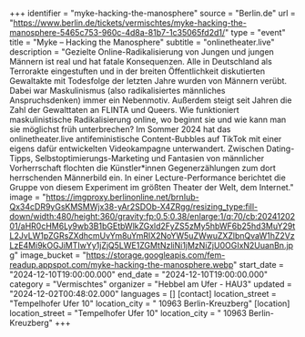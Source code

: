 +++
identifier = "myke-hacking-the-manosphere"
source = "Berlin.de"
url = "https://www.berlin.de/tickets/vermischtes/myke-hacking-the-manosphere-5465c753-960c-4d8a-81b7-1c35065fd2d1/"
type = "event"
title = "Myke – Hacking the Manosphere"
subtitle = "onlinetheater.live"
description = "Gezielte Online-Radikalisierung von Jungen und jungen Männern ist real und hat fatale Konsequenzen. Alle in Deutschland als Terrorakte eingestuften und in der breiten Öffentlichkeit diskutierten Gewaltakte mit Todesfolge der letzten Jahre wurden von Männern verübt. Dabei war Maskulinismus (also radikalisiertes männliches Anspruchsdenken) immer ein Nebenmotiv. Außerdem steigt seit Jahren die Zahl der Gewalttaten an FLINTA und Queers. Wie funktioniert maskulinistische Radikalisierung online, wo beginnt sie und wie kann man sie möglichst früh unterbrechen? Im Sommer 2024 hat das onlinetheater.live antifeministische Content-Bubbles auf TikTok mit einer eigens dafür entwickelten Videokampagne unterwandert. Zwischen Dating-Tipps, Selbstoptimierungs-Marketing und Fantasien von männlicher Vorherrschaft flochten die Künstler*innen Gegenerzählungen zum dort herrschenden Männerbild ein. In einer Lecture-Performance berichtet die Gruppe von diesem Experiment im größten Theater der Welt, dem Internet."
image = "https://imgproxy.berlinonline.net/brnIub-Qx34cDR9yGsKMSMWjx38-yAr2SDOb-X4ZRgg/resizing_type:fill-down/width:480/height:360/gravity:fp:0.5:0.38/enlarge:1/q:70/cb:2024120201/aHR0cHM6Ly9wb3B1bGEtbWlkZGxld2FyZS5zMy5hbWF6b25hd3MuY29tL2JvLW1pZGRsZXdhcmUvYm8uYmRlX2NoYW5uZWwuZXZlbnQvaW1hZ2VzLzE4Mi9kOGJiMTIwYy1jZjQ5LWE1ZGMtNzliNi1jMzNiZjU0OGIxN2UuanBn.jpg"
image_bucket = "https://storage.googleapis.com/fem-readup.appspot.com/myke-hacking-the-manosphere.webp"
start_date = "2024-12-10T19:00:00.000"
end_date = "2024-12-10T19:00:00.000"
category = "Vermischtes"
organizer = "Hebbel am Ufer - HAU3"
updated = "2024-12-02T00:48:02.000"
languages = []
[contact]
location_street = "Tempelhofer Ufer 10"
location_city = " 10963 Berlin-Kreuzberg"
[location]
location_street = "Tempelhofer Ufer 10"
location_city = " 10963 Berlin-Kreuzberg"
+++